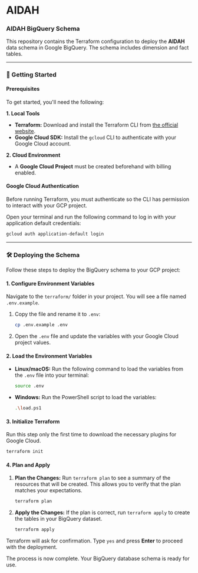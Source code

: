 # AIDAH

### AIDAH BigQuery Schema

This repository contains the Terraform configuration to deploy the **AIDAH** data schema in Google BigQuery. The schema includes dimension and fact tables.

-----

### 🚀 Getting Started

#### Prerequisites

To get started, you'll need the following:

**1. Local Tools**

  * **Terraform:** Download and install the Terraform CLI from [the official website](https://www.terraform.io/downloads.html).
  * **Google Cloud SDK:** Install the `gcloud` CLI to authenticate with your Google Cloud account.

**2. Cloud Environment**

  * A **Google Cloud Project** must be created beforehand with billing enabled.


#### Google Cloud Authentication

Before running Terraform, you must authenticate so the CLI has permission to interact with your GCP project.

Open your terminal and run the following command to log in with your application default credentials:

```bash
gcloud auth application-default login
```

-----

### 🛠️ Deploying the Schema

Follow these steps to deploy the BigQuery schema to your GCP project:

#### 1\. Configure Environment Variables

Navigate to the `terraform/` folder in your project. You will see a file named `.env.example`.

1.  Copy the file and rename it to `.env`:
    ```bash
    cp .env.example .env
    ```
2.  Open the `.env` file and update the variables with your Google Cloud project values.

#### 2\. Load the Environment Variables

  * **Linux/macOS:** Run the following command to load the variables from the `.env` file into your terminal:

    ```bash
    source .env
    ```

  * **Windows:** Run the PowerShell script to load the variables:

    ```bash
    .\load.ps1
    ```

#### 3\. Initialize Terraform

Run this step only the first time to download the necessary plugins for Google Cloud.

```bash
terraform init
```

#### 4\. Plan and Apply

1.  **Plan the Changes:** Run `terraform plan` to see a summary of the resources that will be created. This allows you to verify that the plan matches your expectations.

    ```bash
    terraform plan
    ```

2.  **Apply the Changes:** If the plan is correct, run `terraform apply` to create the tables in your BigQuery dataset.

    ```bash
    terraform apply
    ```

Terraform will ask for confirmation. Type `yes` and press **Enter** to proceed with the deployment.

The process is now complete. Your BigQuery database schema is ready for use.
